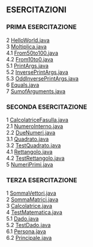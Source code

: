 ## ESERCITAZIONI

### PRIMA ESERCITAZIONE
  2 [HelloWorld.java](https://github.com/fralabi/Computer_Engineering/blob/main/Secondo_Anno/PROGRAMMAZIONE/ESERCITAZIONI/HelloWorld.java)<br>
  3 [Moltiplica.java](https://github.com/fralabi/Computer_Engineering/blob/main/Secondo_Anno/PROGRAMMAZIONE/ESERCITAZIONI/Moltiplica.java)<br>
  4.1 [From50to100.java](https://github.com/fralabi/Computer_Engineering/blob/main/Secondo_Anno/PROGRAMMAZIONE/ESERCITAZIONI/From50to100.java)<br>
  4.2 [From10to0.java](https://github.com/fralabi/Computer_Engineering/blob/main/Secondo_Anno/PROGRAMMAZIONE/ESERCITAZIONI/From10to0.java)<br>
  5.1 [PrintArgs.java](https://github.com/fralabi/Computer_Engineering/blob/main/Secondo_Anno/PROGRAMMAZIONE/ESERCITAZIONI/PrintArgs.java)<br>
  5.2 [InversePrintArgs.java](https://github.com/fralabi/Computer_Engineering/blob/main/Secondo_Anno/PROGRAMMAZIONE/ESERCITAZIONI/InversePrintArgs.java)<br>
  5.3 [OddInversePrintArgs.java](https://github.com/fralabi/Computer_Engineering/blob/main/Secondo_Anno/PROGRAMMAZIONE/ESERCITAZIONI/OddInversePrintArgs.java)<br>
  6 [Equals.java](https://github.com/fralabi/Computer_Engineering/blob/main/Secondo_Anno/PROGRAMMAZIONE/ESERCITAZIONI/Equals.java)<br>
  7 [SumofArguments.java](https://github.com/fralabi/Computer_Engineering/blob/main/Secondo_Anno/PROGRAMMAZIONE/ESERCITAZIONI/SumofArguments.java)<br>
  
### SECONDA ESERCITAZIONE 
  1 [CalcolatriceFasulla.java](https://github.com/fralabi/Computer_Engineering/blob/main/Secondo_Anno/PROGRAMMAZIONE/ESERCITAZIONI/CalcolatriceFasulla.java)<br>
  2.1 [NumeroInterno.java](https://github.com/fralabi/Computer_Engineering/blob/main/Secondo_Anno/PROGRAMMAZIONE/ESERCITAZIONI/NumeroIntero.java)<br>
  2.2 [DueNumeri.java](https://github.com/fralabi/Computer_Engineering/blob/main/Secondo_Anno/PROGRAMMAZIONE/ESERCITAZIONI/DueNumeri.java)<br>
  3.1 [Quadrato.java](https://github.com/fralabi/Computer_Engineering/blob/main/Secondo_Anno/PROGRAMMAZIONE/ESERCITAZIONI/Quadrato.java)<br>
  3.2 [TestQuadrato.java](https://github.com/fralabi/Computer_Engineering/blob/main/Secondo_Anno/PROGRAMMAZIONE/ESERCITAZIONI/TestQuadrato.java)<br>
  4.1 [Rettangolo.java](https://github.com/fralabi/Computer_Engineering/blob/main/Secondo_Anno/PROGRAMMAZIONE/ESERCITAZIONI/Rettangolo.java)<br>
  4.2 [TestRettangolo.java](https://github.com/fralabi/Computer_Engineering/blob/main/Secondo_Anno/PROGRAMMAZIONE/ESERCITAZIONI/TestRettangolo.java)<br>
  5 [NumeriPrimi.java](https://github.com/fralabi/Computer_Engineering/blob/main/Secondo_Anno/PROGRAMMAZIONE/ESERCITAZIONI/NumeriPrimi.java)<br>
  
### TERZA ESERCITAZIONE
  1 [SommaVettori.java](https://github.com/fralabi/Computer_Engineering/blob/main/Secondo_Anno/PROGRAMMAZIONE/ESERCITAZIONI/SommaVettori.java)<br>
  2 [SommaMatrici.java](https://github.com/fralabi/Computer_Engineering/blob/main/Secondo_Anno/PROGRAMMAZIONE/ESERCITAZIONI/SommaMatrici.java)<br>
  3 [Calcolatrice.java](https://github.com/fralabi/Computer_Engineering/blob/main/Secondo_Anno/PROGRAMMAZIONE/ESERCITAZIONI/Calcolatrice.java)<br>
  4 [TestMatematica.java](https://github.com/fralabi/Computer_Engineering/blob/main/Secondo_Anno/PROGRAMMAZIONE/ESERCITAZIONI/TestMatematica.java)<br>
  5.1 [Dado.java](https://github.com/fralabi/Computer_Engineering/blob/main/Secondo_Anno/PROGRAMMAZIONE/ESERCITAZIONI/Dado.java)<br>
  5.2 [TestDado.java](https://github.com/fralabi/Computer_Engineering/blob/main/Secondo_Anno/PROGRAMMAZIONE/ESERCITAZIONI/TestDado.java)<br>
  6.1 [Persona.java](https://github.com/fralabi/Computer_Engineering/blob/main/Secondo_Anno/PROGRAMMAZIONE/ESERCITAZIONI/Persona.java)<br>
  6.2 [Principale.java](https://github.com/fralabi/Computer_Engineering/blob/main/Secondo_Anno/PROGRAMMAZIONE/ESERCITAZIONI/Principale.java)<br>
  
